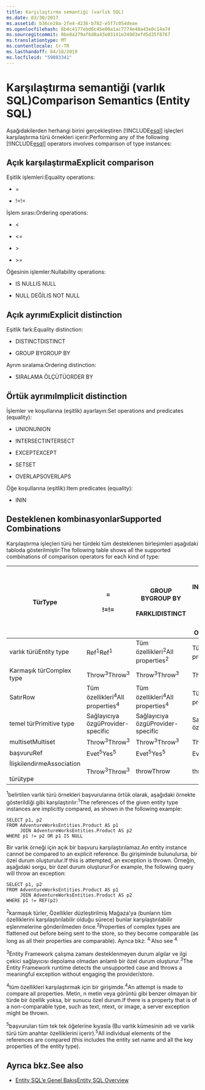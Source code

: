 ```yaml
---
title: Karşılaştırma semantiği (varlık SQL)
ms.date: 03/30/2017
ms.assetid: b36ce28a-2fe4-4236-b782-e5f7c054deae
ms.openlocfilehash: 6b4c4177ebd6c45e00a1ac7774e40a43e0c14a74
ms.sourcegitcommit: 0be8a279af6d8a43e03141e349d3efd5d35f8767
ms.translationtype: MT
ms.contentlocale: tr-TR
ms.lasthandoff: 04/18/2019
ms.locfileid: "59083341"
---
```

# <a name="comparison-semantics-entity-sql"></a><span data-ttu-id="2b8db-102">Karşılaştırma semantiği (varlık SQL)</span><span class="sxs-lookup"><span data-stu-id="2b8db-102">Comparison Semantics (Entity SQL)</span></span>
<span data-ttu-id="2b8db-103">Aşağıdakilerden herhangi birini gerçekleştiren [!INCLUDE[esql](../../../../../../includes/esql-md.md)] işleçleri karşılaştırma türü örnekleri içerir:</span><span class="sxs-lookup"><span data-stu-id="2b8db-103">Performing any of the following [!INCLUDE[esql](../../../../../../includes/esql-md.md)] operators involves comparison of type instances:</span></span>  
  
## <a name="explicit-comparison"></a><span data-ttu-id="2b8db-104">Açık karşılaştırma</span><span class="sxs-lookup"><span data-stu-id="2b8db-104">Explicit comparison</span></span>  
 <span data-ttu-id="2b8db-105">Eşitlik işlemleri:</span><span class="sxs-lookup"><span data-stu-id="2b8db-105">Equality operations:</span></span>  
  
-   =  
  
-   <span data-ttu-id="2b8db-106">!=</span><span class="sxs-lookup"><span data-stu-id="2b8db-106">!=</span></span>  
  
 <span data-ttu-id="2b8db-107">İşlem sırası:</span><span class="sxs-lookup"><span data-stu-id="2b8db-107">Ordering operations:</span></span>  
  
-   <  
  
-   \<=  
  
-   \>  
  
-   \>=  
  
 <span data-ttu-id="2b8db-108">Öğesinin işlemler:</span><span class="sxs-lookup"><span data-stu-id="2b8db-108">Nullability operations:</span></span>  
  
-   <span data-ttu-id="2b8db-109">IS NULL</span><span class="sxs-lookup"><span data-stu-id="2b8db-109">IS NULL</span></span>  
  
-   <span data-ttu-id="2b8db-110">NULL DEĞİL</span><span class="sxs-lookup"><span data-stu-id="2b8db-110">IS NOT NULL</span></span>  
  
## <a name="explicit-distinction"></a><span data-ttu-id="2b8db-111">Açık ayrımı</span><span class="sxs-lookup"><span data-stu-id="2b8db-111">Explicit distinction</span></span>  
 <span data-ttu-id="2b8db-112">Eşitlik fark:</span><span class="sxs-lookup"><span data-stu-id="2b8db-112">Equality distinction:</span></span>  
  
-   <span data-ttu-id="2b8db-113">DISTINCT</span><span class="sxs-lookup"><span data-stu-id="2b8db-113">DISTINCT</span></span>  
  
-   <span data-ttu-id="2b8db-114">GROUP BY</span><span class="sxs-lookup"><span data-stu-id="2b8db-114">GROUP BY</span></span>  
  
 <span data-ttu-id="2b8db-115">Ayrım sıralama:</span><span class="sxs-lookup"><span data-stu-id="2b8db-115">Ordering distinction:</span></span>  
  
-   <span data-ttu-id="2b8db-116">SIRALAMA ÖLÇÜTÜ</span><span class="sxs-lookup"><span data-stu-id="2b8db-116">ORDER BY</span></span>  
  
## <a name="implicit-distinction"></a><span data-ttu-id="2b8db-117">Örtük ayrımı</span><span class="sxs-lookup"><span data-stu-id="2b8db-117">Implicit distinction</span></span>  
 <span data-ttu-id="2b8db-118">İşlemler ve koşullarına (eşitlik) ayarlayın:</span><span class="sxs-lookup"><span data-stu-id="2b8db-118">Set operations and predicates (equality):</span></span>  
  
-   <span data-ttu-id="2b8db-119">UNION</span><span class="sxs-lookup"><span data-stu-id="2b8db-119">UNION</span></span>  
  
-   <span data-ttu-id="2b8db-120">INTERSECT</span><span class="sxs-lookup"><span data-stu-id="2b8db-120">INTERSECT</span></span>  
  
-   <span data-ttu-id="2b8db-121">EXCEPT</span><span class="sxs-lookup"><span data-stu-id="2b8db-121">EXCEPT</span></span>  
  
-   <span data-ttu-id="2b8db-122">SET</span><span class="sxs-lookup"><span data-stu-id="2b8db-122">SET</span></span>  
  
-   <span data-ttu-id="2b8db-123">OVERLAPS</span><span class="sxs-lookup"><span data-stu-id="2b8db-123">OVERLAPS</span></span>  
  
 <span data-ttu-id="2b8db-124">Öğe koşullarına (eşitlik):</span><span class="sxs-lookup"><span data-stu-id="2b8db-124">Item predicates (equality):</span></span>  
  
-   <span data-ttu-id="2b8db-125">IN</span><span class="sxs-lookup"><span data-stu-id="2b8db-125">IN</span></span>  
  
## <a name="supported-combinations"></a><span data-ttu-id="2b8db-126">Desteklenen kombinasyonlar</span><span class="sxs-lookup"><span data-stu-id="2b8db-126">Supported Combinations</span></span>  
 <span data-ttu-id="2b8db-127">Karşılaştırma işleçleri türü her türdeki tüm desteklenen birleşimleri aşağıdaki tabloda gösterilmiştir:</span><span class="sxs-lookup"><span data-stu-id="2b8db-127">The following table shows all the supported combinations of comparison operators for each kind of type:</span></span>  
  
|<span data-ttu-id="2b8db-128">**Tür**</span><span class="sxs-lookup"><span data-stu-id="2b8db-128">**Type**</span></span>|**=**<br /><br /> <span data-ttu-id="2b8db-129">**\!=**</span><span class="sxs-lookup"><span data-stu-id="2b8db-129">**!=**</span></span>|<span data-ttu-id="2b8db-130">**GROUP BY**</span><span class="sxs-lookup"><span data-stu-id="2b8db-130">**GROUP BY**</span></span><br /><br /> <span data-ttu-id="2b8db-131">**FARKLI**</span><span class="sxs-lookup"><span data-stu-id="2b8db-131">**DISTINCT**</span></span>|<span data-ttu-id="2b8db-132">**UNION**</span><span class="sxs-lookup"><span data-stu-id="2b8db-132">**UNION**</span></span><br /><br /> <span data-ttu-id="2b8db-133">**INTERSECT**</span><span class="sxs-lookup"><span data-stu-id="2b8db-133">**INTERSECT**</span></span><br /><br /> <span data-ttu-id="2b8db-134">**EXCEPT**</span><span class="sxs-lookup"><span data-stu-id="2b8db-134">**EXCEPT**</span></span><br /><br /> <span data-ttu-id="2b8db-135">**SET**</span><span class="sxs-lookup"><span data-stu-id="2b8db-135">**SET**</span></span><br /><br /> <span data-ttu-id="2b8db-136">**OVERLAPS**</span><span class="sxs-lookup"><span data-stu-id="2b8db-136">**OVERLAPS**</span></span>|<span data-ttu-id="2b8db-137">**IN**</span><span class="sxs-lookup"><span data-stu-id="2b8db-137">**IN**</span></span>|<span data-ttu-id="2b8db-138">**<   <=**</span><span class="sxs-lookup"><span data-stu-id="2b8db-138">**<   <=**</span></span><br /><br /> <span data-ttu-id="2b8db-139">**>   >=**</span><span class="sxs-lookup"><span data-stu-id="2b8db-139">**>   >=**</span></span>|<span data-ttu-id="2b8db-140">**ORDER BY**</span><span class="sxs-lookup"><span data-stu-id="2b8db-140">**ORDER BY**</span></span>|<span data-ttu-id="2b8db-141">**NULL**</span><span class="sxs-lookup"><span data-stu-id="2b8db-141">**IS NULL**</span></span><br /><br /> <span data-ttu-id="2b8db-142">**NULL DEĞİL**</span><span class="sxs-lookup"><span data-stu-id="2b8db-142">**IS NOT NULL**</span></span>|  
|-|-|-|-|-|-|-|-|  
|<span data-ttu-id="2b8db-143">varlık türü</span><span class="sxs-lookup"><span data-stu-id="2b8db-143">Entity type</span></span>|<span data-ttu-id="2b8db-144">Ref<sup>1</sup></span><span class="sxs-lookup"><span data-stu-id="2b8db-144">Ref<sup>1</sup></span></span>|<span data-ttu-id="2b8db-145">Tüm özellikleri<sup>2</sup></span><span class="sxs-lookup"><span data-stu-id="2b8db-145">All properties<sup>2</sup></span></span>|<span data-ttu-id="2b8db-146">Tüm özellikleri<sup>2</sup></span><span class="sxs-lookup"><span data-stu-id="2b8db-146">All properties<sup>2</sup></span></span>|<span data-ttu-id="2b8db-147">Tüm özellikleri<sup>2</sup></span><span class="sxs-lookup"><span data-stu-id="2b8db-147">All properties<sup>2</sup></span></span>|<span data-ttu-id="2b8db-148">Throw<sup>3</sup></span><span class="sxs-lookup"><span data-stu-id="2b8db-148">Throw<sup>3</sup></span></span>|<span data-ttu-id="2b8db-149">Throw<sup>3</sup></span><span class="sxs-lookup"><span data-stu-id="2b8db-149">Throw<sup>3</sup></span></span>|<span data-ttu-id="2b8db-150">Ref<sup>1</sup></span><span class="sxs-lookup"><span data-stu-id="2b8db-150">Ref<sup>1</sup></span></span>|  
|<span data-ttu-id="2b8db-151">Karmaşık tür</span><span class="sxs-lookup"><span data-stu-id="2b8db-151">Complex type</span></span>|<span data-ttu-id="2b8db-152">Throw<sup>3</sup></span><span class="sxs-lookup"><span data-stu-id="2b8db-152">Throw<sup>3</sup></span></span>|<span data-ttu-id="2b8db-153">Throw<sup>3</sup></span><span class="sxs-lookup"><span data-stu-id="2b8db-153">Throw<sup>3</sup></span></span>|<span data-ttu-id="2b8db-154">Throw<sup>3</sup></span><span class="sxs-lookup"><span data-stu-id="2b8db-154">Throw<sup>3</sup></span></span>|<span data-ttu-id="2b8db-155">Throw<sup>3</sup></span><span class="sxs-lookup"><span data-stu-id="2b8db-155">Throw<sup>3</sup></span></span>|<span data-ttu-id="2b8db-156">Throw<sup>3</sup></span><span class="sxs-lookup"><span data-stu-id="2b8db-156">Throw<sup>3</sup></span></span>|<span data-ttu-id="2b8db-157">Throw<sup>3</sup></span><span class="sxs-lookup"><span data-stu-id="2b8db-157">Throw<sup>3</sup></span></span>|<span data-ttu-id="2b8db-158">Throw<sup>3</sup></span><span class="sxs-lookup"><span data-stu-id="2b8db-158">Throw<sup>3</sup></span></span>|  
|<span data-ttu-id="2b8db-159">Satır</span><span class="sxs-lookup"><span data-stu-id="2b8db-159">Row</span></span>|<span data-ttu-id="2b8db-160">Tüm özellikleri<sup>4</sup></span><span class="sxs-lookup"><span data-stu-id="2b8db-160">All properties<sup>4</sup></span></span>|<span data-ttu-id="2b8db-161">Tüm özellikleri<sup>4</sup></span><span class="sxs-lookup"><span data-stu-id="2b8db-161">All properties<sup>4</sup></span></span>|<span data-ttu-id="2b8db-162">Tüm özellikleri<sup>4</sup></span><span class="sxs-lookup"><span data-stu-id="2b8db-162">All properties<sup>4</sup></span></span>|<span data-ttu-id="2b8db-163">Throw<sup>3</sup></span><span class="sxs-lookup"><span data-stu-id="2b8db-163">Throw<sup>3</sup></span></span>|<span data-ttu-id="2b8db-164">Throw<sup>3</sup></span><span class="sxs-lookup"><span data-stu-id="2b8db-164">Throw<sup>3</sup></span></span>|<span data-ttu-id="2b8db-165">Tüm özellikleri<sup>4</sup></span><span class="sxs-lookup"><span data-stu-id="2b8db-165">All properties<sup>4</sup></span></span>|<span data-ttu-id="2b8db-166">Throw<sup>3</sup></span><span class="sxs-lookup"><span data-stu-id="2b8db-166">Throw<sup>3</sup></span></span>|  
|<span data-ttu-id="2b8db-167">temel tür</span><span class="sxs-lookup"><span data-stu-id="2b8db-167">Primitive type</span></span>|<span data-ttu-id="2b8db-168">Sağlayıcıya özgü</span><span class="sxs-lookup"><span data-stu-id="2b8db-168">Provider-specific</span></span>|<span data-ttu-id="2b8db-169">Sağlayıcıya özgü</span><span class="sxs-lookup"><span data-stu-id="2b8db-169">Provider-specific</span></span>|<span data-ttu-id="2b8db-170">Sağlayıcıya özgü</span><span class="sxs-lookup"><span data-stu-id="2b8db-170">Provider-specific</span></span>|<span data-ttu-id="2b8db-171">Sağlayıcıya özgü</span><span class="sxs-lookup"><span data-stu-id="2b8db-171">Provider-specific</span></span>|<span data-ttu-id="2b8db-172">Sağlayıcıya özgü</span><span class="sxs-lookup"><span data-stu-id="2b8db-172">Provider-specific</span></span>|<span data-ttu-id="2b8db-173">Sağlayıcıya özgü</span><span class="sxs-lookup"><span data-stu-id="2b8db-173">Provider-specific</span></span>|<span data-ttu-id="2b8db-174">Sağlayıcıya özgü</span><span class="sxs-lookup"><span data-stu-id="2b8db-174">Provider-specific</span></span>|  
|<span data-ttu-id="2b8db-175">multiset</span><span class="sxs-lookup"><span data-stu-id="2b8db-175">Multiset</span></span>|<span data-ttu-id="2b8db-176">Throw<sup>3</sup></span><span class="sxs-lookup"><span data-stu-id="2b8db-176">Throw<sup>3</sup></span></span>|<span data-ttu-id="2b8db-177">Throw<sup>3</sup></span><span class="sxs-lookup"><span data-stu-id="2b8db-177">Throw<sup>3</sup></span></span>|<span data-ttu-id="2b8db-178">Throw<sup>3</sup></span><span class="sxs-lookup"><span data-stu-id="2b8db-178">Throw<sup>3</sup></span></span>|<span data-ttu-id="2b8db-179">Throw<sup>3</sup></span><span class="sxs-lookup"><span data-stu-id="2b8db-179">Throw<sup>3</sup></span></span>|<span data-ttu-id="2b8db-180">Throw<sup>3</sup></span><span class="sxs-lookup"><span data-stu-id="2b8db-180">Throw<sup>3</sup></span></span>|<span data-ttu-id="2b8db-181">Throw<sup>3</sup></span><span class="sxs-lookup"><span data-stu-id="2b8db-181">Throw<sup>3</sup></span></span>|<span data-ttu-id="2b8db-182">Throw<sup>3</sup></span><span class="sxs-lookup"><span data-stu-id="2b8db-182">Throw<sup>3</sup></span></span>|  
|<span data-ttu-id="2b8db-183">başvuru</span><span class="sxs-lookup"><span data-stu-id="2b8db-183">Ref</span></span>|<span data-ttu-id="2b8db-184">Evet<sup>5</sup></span><span class="sxs-lookup"><span data-stu-id="2b8db-184">Yes<sup>5</sup></span></span>|<span data-ttu-id="2b8db-185">Evet<sup>5</sup></span><span class="sxs-lookup"><span data-stu-id="2b8db-185">Yes<sup>5</sup></span></span>|<span data-ttu-id="2b8db-186">Evet<sup>5</sup></span><span class="sxs-lookup"><span data-stu-id="2b8db-186">Yes<sup>5</sup></span></span>|<span data-ttu-id="2b8db-187">Evet<sup>5</sup></span><span class="sxs-lookup"><span data-stu-id="2b8db-187">Yes<sup>5</sup></span></span>|<span data-ttu-id="2b8db-188">throw</span><span class="sxs-lookup"><span data-stu-id="2b8db-188">Throw</span></span>|<span data-ttu-id="2b8db-189">throw</span><span class="sxs-lookup"><span data-stu-id="2b8db-189">Throw</span></span>|<span data-ttu-id="2b8db-190">Evet<sup>5</sup></span><span class="sxs-lookup"><span data-stu-id="2b8db-190">Yes<sup>5</sup></span></span>|  
|<span data-ttu-id="2b8db-191">İlişkilendirme</span><span class="sxs-lookup"><span data-stu-id="2b8db-191">Association</span></span><br /><br /> <span data-ttu-id="2b8db-192">türü</span><span class="sxs-lookup"><span data-stu-id="2b8db-192">type</span></span>|<span data-ttu-id="2b8db-193">Throw<sup>3</sup></span><span class="sxs-lookup"><span data-stu-id="2b8db-193">Throw<sup>3</sup></span></span>|<span data-ttu-id="2b8db-194">throw</span><span class="sxs-lookup"><span data-stu-id="2b8db-194">Throw</span></span>|<span data-ttu-id="2b8db-195">throw</span><span class="sxs-lookup"><span data-stu-id="2b8db-195">Throw</span></span>|<span data-ttu-id="2b8db-196">throw</span><span class="sxs-lookup"><span data-stu-id="2b8db-196">Throw</span></span>|<span data-ttu-id="2b8db-197">Throw<sup>3</sup></span><span class="sxs-lookup"><span data-stu-id="2b8db-197">Throw<sup>3</sup></span></span>|<span data-ttu-id="2b8db-198">Throw<sup>3</sup></span><span class="sxs-lookup"><span data-stu-id="2b8db-198">Throw<sup>3</sup></span></span>|<span data-ttu-id="2b8db-199">Throw<sup>3</sup></span><span class="sxs-lookup"><span data-stu-id="2b8db-199">Throw<sup>3</sup></span></span>|  
  
 <span data-ttu-id="2b8db-200"><sup>1</sup>belirtilen varlık türü örnekleri başvurularına örtük olarak, aşağıdaki örnekte gösterildiği gibi karşılaştırılır:</span><span class="sxs-lookup"><span data-stu-id="2b8db-200"><sup>1</sup>The references of the given entity type instances are implicitly compared, as shown in the following example:</span></span>  
  
```  
SELECT p1, p2   
FROM AdventureWorksEntities.Product AS p1   
     JOIN AdventureWorksEntities.Product AS p2   
WHERE p1 != p2 OR p1 IS NULL  
```  
  
 <span data-ttu-id="2b8db-201">Bir varlık örneği için açık bir başvuru karşılaştırılamaz.</span><span class="sxs-lookup"><span data-stu-id="2b8db-201">An entity instance cannot be compared to an explicit reference.</span></span> <span data-ttu-id="2b8db-202">Bu girişiminde bulunulursa, bir özel durum oluşturulur.</span><span class="sxs-lookup"><span data-stu-id="2b8db-202">If this is attempted, an exception is thrown.</span></span> <span data-ttu-id="2b8db-203">Örneğin, aşağıdaki sorgu, bir özel durum oluşturur:</span><span class="sxs-lookup"><span data-stu-id="2b8db-203">For example, the following query will throw an exception:</span></span>  
  
```  
SELECT p1, p2   
FROM AdventureWorksEntities.Product AS p1   
     JOIN AdventureWorksEntities.Product AS p2   
WHERE p1 != REF(p2)  
```  
  
 <span data-ttu-id="2b8db-204"><sup>2</sup>karmaşık türler, Özellikler düzleştirilmiş Mağaza'ya (bunların tüm özelliklerini karşılaştırılabilir olduğu sürece) bunlar karşılaştırılabilir eşlenmelerine gönderilmeden önce.</span><span class="sxs-lookup"><span data-stu-id="2b8db-204"><sup>2</sup>Properties of complex types are flattened out before being sent to the store, so they become comparable (as long as all their properties are comparable).</span></span> <span data-ttu-id="2b8db-205">Ayrıca bkz: <sup>4.</sup></span><span class="sxs-lookup"><span data-stu-id="2b8db-205">Also see <sup>4.</sup></span></span>  
  
 <span data-ttu-id="2b8db-206"><sup>3</sup>Entity Framework çalışma zamanı desteklenmeyen durum algılar ve ilgi çekici sağlayıcısı depolama olmadan anlamlı bir özel durum oluşturur.</span><span class="sxs-lookup"><span data-stu-id="2b8db-206"><sup>3</sup>The Entity Framework runtime detects the unsupported case and throws a meaningful exception without engaging the provider/store.</span></span>  
  
 <span data-ttu-id="2b8db-207"><sup>4</sup>tüm özellikleri karşılaştırmak için bir girişimde.</span><span class="sxs-lookup"><span data-stu-id="2b8db-207"><sup>4</sup>An attempt is made to compare all properties.</span></span> <span data-ttu-id="2b8db-208">Metin, n metin veya görüntü gibi benzer olmayan bir türde bir özellik yoksa, bir sunucu özel durum.</span><span class="sxs-lookup"><span data-stu-id="2b8db-208">If there is a property that is of a non-comparable type, such as text, ntext, or image, a server exception might be thrown.</span></span>  
  
 <span data-ttu-id="2b8db-209"><sup>5</sup>başvuruları tüm tek tek öğelerine kıyasla (Bu varlık kümesinin adı ve varlık türü tüm anahtar özelliklerini içerir).</span><span class="sxs-lookup"><span data-stu-id="2b8db-209"><sup>5</sup>All individual elements of the references are compared (this includes the entity set name and all the key properties of the entity type).</span></span>  
  
## <a name="see-also"></a><span data-ttu-id="2b8db-210">Ayrıca bkz.</span><span class="sxs-lookup"><span data-stu-id="2b8db-210">See also</span></span>

- [<span data-ttu-id="2b8db-211">Entity SQL’e Genel Bakış</span><span class="sxs-lookup"><span data-stu-id="2b8db-211">Entity SQL Overview</span></span>](../../../../../../docs/framework/data/adonet/ef/language-reference/entity-sql-overview.md)
